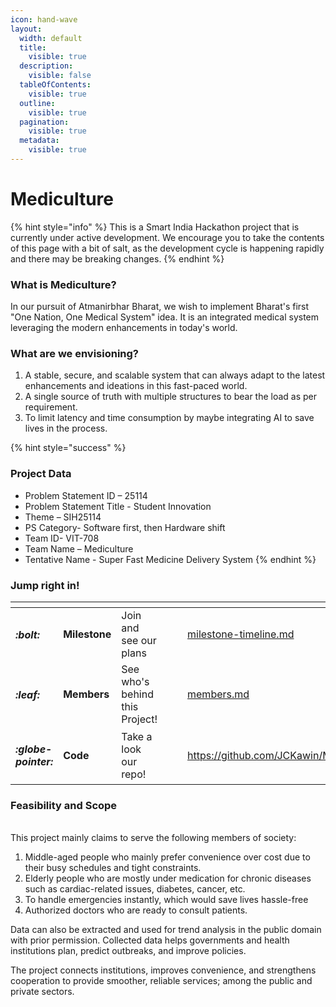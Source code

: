 ```yaml
---
icon: hand-wave
layout:
  width: default
  title:
    visible: true
  description:
    visible: false
  tableOfContents:
    visible: true
  outline:
    visible: true
  pagination:
    visible: true
  metadata:
    visible: true
---
```


# Mediculture

{% hint style="info" %}
This is a Smart India Hackathon project that is currently under active development. We encourage you to take the contents of this page with a bit of salt, as the development cycle is happening rapidly and there may be breaking changes.
{% endhint %}

### What is Mediculture?

In our pursuit of Atmanirbhar Bharat, we wish to implement Bharat's first "One Nation, One Medical System" idea. It is an integrated medical system leveraging the modern enhancements in today's world.

### What are we envisioning?

1. A stable, secure, and scalable system that can always adapt to the latest enhancements and ideations in this fast-paced world.
2. A single source of truth with multiple structures to bear the load as per requirement.
3. To limit latency and time consumption by maybe integrating AI to save lives in the process.

{% hint style="success" %}
### Project Data



* Problem Statement ID – 25114
* Problem Statement Title - Student Innovation
* Theme – SIH25114
* PS Category- Software first, then Hardware shift
* Team ID- VIT-708
* Team Name – Mediculture
* Tentative Name - Super Fast Medicine Delivery System
{% endhint %}



### Jump right in!

<table data-view="cards"><thead><tr><th></th><th></th><th></th><th data-hidden data-card-cover data-type="files"></th><th data-hidden></th><th data-hidden data-card-target data-type="content-ref"></th></tr></thead><tbody><tr><td><h4><i class="fa-bolt">:bolt:</i></h4></td><td><strong>Milestone</strong></td><td>Join and see our plans</td><td></td><td></td><td><a href="getting-started/milestone-timeline.md">milestone-timeline.md</a></td></tr><tr><td><h4><i class="fa-leaf">:leaf:</i></h4></td><td><strong>Members</strong></td><td>See who's behind this Project!</td><td></td><td></td><td><a href="getting-started/members.md">members.md</a></td></tr><tr><td><h4><i class="fa-globe-pointer">:globe-pointer:</i></h4></td><td><strong>Code</strong></td><td>Take a look our repo!</td><td></td><td></td><td><a href="https://github.com/JCKawin/Mediculture">https://github.com/JCKawin/Mediculture</a></td></tr></tbody></table>

### Feasibility and Scope

\
This project mainly claims to serve the following members of society:

1. Middle-aged people who mainly prefer convenience over cost due to their busy schedules and tight constraints.
2. Elderly people who are mostly under medication for chronic diseases such as cardiac-related issues, diabetes, cancer, etc.
3. To handle emergencies instantly, which would save lives hassle-free
4. Authorized doctors who are ready to consult patients.

Data can also be extracted and used for trend analysis in the public domain with prior permission. Collected data helps governments and health institutions plan, predict outbreaks, and improve policies.

The project connects institutions, improves convenience, and strengthens cooperation to provide smoother, reliable services; among the public and private sectors.

